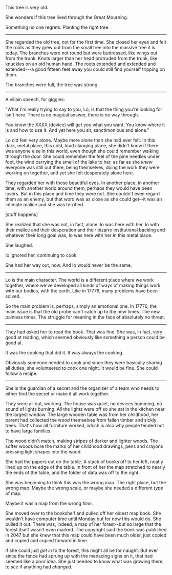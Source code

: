 This tree is very old. 

She wonders if this tree lived through the Great Mourning. 

Something no one regrets: Planting the right tree. 

---

She regarded the old tree, not for the first time.  She closed her eyes and felt the roots as they grew out from the small tree into the massive tree it is today.  The branches were not round but were buttressed, like wings out from the trunk.  Knots larger than her head protruded from the trunk, like knuckles on an old human hand.  The roots extended and extended and extended---a  good fifteen feet away you could still find yourself tripping on them. 

The branches were full, the tree was strong. 

---

A villain speech, for giggles: 

"What I'm really trying to say to you, Lo, is that the thing you're looking for isn't here.  There is no magical answer, there is no way through.  

You know the XXXX (device) will get you what you want.  You know where it is and how to use it.  And yet here you sit, sanctimonious and alone."

Lo did feel very alone.  Maybe more alone than she had ever felt.  In this dark, metal place, this cold, loud clanging place, she didn't know if there was anyone else in this world, even though she could remember walking through the door. She could remember the feel of the pine needles under foot, the wind carrying the smell of the lake to her, as far as she *knew* everyone was still out there, being themselves, doing the work they were working on together, and yet she felt desperately alone here. 

They regarded her with those beautiful eyes.  In another place, in another time, with another world around them, perhaps they would have been lovers. But in this place and time they were not.  She couldn't even regard them as an enemy, but that word was as close as she could get--it was an intimate malice and she was terrified.


[stuff happens]

She realized that she was not, in fact, alone. Io was here with her.  Io with their malice and their desperation and their bizarre institutional backing and whatever their long goal was, Io was here with her in this metal place.

She laughed. 

Io ignored her, continuing to cook. 

She had her way out, now.  And Io would never be the same. 

---

Lo is the main character.  The world is a different place where we work together, where we've developed all kinds of ways of making things work with our bodies, with the earth.  Like in 17776, many problems have been solved. 

So the main problem is, perhaps, simply an emotional one.  In 17776, the main issue is that the old probe can't catch up to the new times.  The new painless times. The struggle for meaning in the face of absolutely no threat.


----

They had asked her to read the book.  That was fine.  She was, in fact, very good at reading, which seemed obviously like something a person could be good at.  

It was the cooking that did it.  It was always the cooking.

Obviously someone needed to cook and since they were basically sharing all duties, she volunteered to cook one night.  It would be fine.  She could follow a recipe. 

---

She is the guardian of a secret and the organizer of a team who needs to either find the secret or make it all work together.  

They were all out, working.  The house was quiet, no devices humming, no sound of lights burning. All the lights were off so she sat in the kitchen near the largest window.  The large wooden table was from her childhood, her parent had collected the wood themselves from fallen timber and sickly trees.  That's how all furniture worked, which is also why people tended not to have large families. 

The wood didn't match, making stripes of darker and lighter woods.  The softer woods bore the marks of her childhood drawings, pens and crayons pressing light shapes into the wood.  

She had the papers out on the table.  A stack of books off to her left, neatly lined up on the edge of the table. In front of her the map stretched to nearly the ends of the table, and the folder of data was off to the right. 

She was beginning to think this was the wrong map.  The right place, but the wrong map.  Maybe the wrong scale, or maybe she needed a different *type* of map. 

Maybe it was a map from the wrong *time*.  

She moved over to the bookshelf and pulled off her oldest map book.  She wouldn't have computer time until Monday but for now this would do.  She pulled it out.  There was, indeed, a map of her forest--but so large that the forest itself wasn't even marked. The copyright said the book was published in 2047 but she knew that this map could have been much older, just copied and copied and copied forward in time. 

If she could just *get in* to the forest, this might all be for naught.  But ever since the fence had sprung up with the menacing signs on it, that had seemed like a poor idea.  She just needed to know what was growing there, to see if anything had *changed*. 

